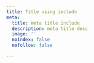 ```yaml
---
title: Title using include
meta:
  title: meta title include
  description: meta title desc
  image: ''
  noindex: false
  nofollow: false

---
```


